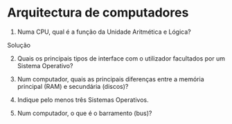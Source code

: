 # Arquitectura de computadores

1. Numa CPU, qual é a função da Unidade Aritmética e Lógica?

Solução

2. Quais os principais tipos de interface com o utilizador facultados por um
Sistema Operativo?

3. Num computador, quais as principais diferenças entre a memória principal
(RAM) e secundária (discos)?

4. Indique pelo menos três Sistemas Operativos.

5. Num computador, o que é o barramento (bus)?
